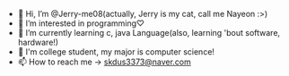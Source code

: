 - 👋 Hi, I’m @Jerry-me08(actually, Jerry is my cat, call me Nayeon :>)
- 👀 I’m interested in programming♡
- 🌱 I’m currently learning c, java Language(also, learning 'bout software, hardware!)
- 💞️ I'm college student, my major is computer science!
- 📫 How to reach me -> skdus3373@naver.com

<!---
Jerry-me08/Jerry-me08 is a ✨ special ✨ repository because its `README.md` (this file) appears on your GitHub profile.
You can click the Preview link to take a look at your changes.
--->
